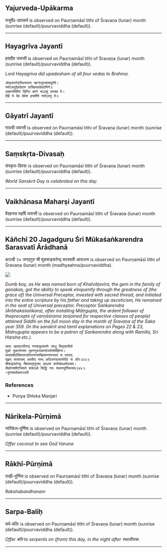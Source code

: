 ## Yajurveda-Upākarma
यजुर्वेद-उपाकर्म is observed on Paurṇamāsī tithi of Śravaṇa (lunar) month (sunrise (default)/puurvaviddha (default)).



---
## Hayagrīva Jayantī
हयग्रीव जयन्ती is observed on Paurṇamāsī tithi of Śravaṇa (lunar) month (sunrise (default)/puurvaviddha (default)).

_Lord Hayagriva did upadesham of all four vedas to Brahma._

```
ओङ्कारोद्गीथरूपाय ऋग्यजुस्साममूर्तये।
नमोऽस्तुदेवदेवाय वाच्छितार्थप्रदायिने॥
अज्ञानतिमिरं छिन्धि ज्ञानं चऽऽशु प्रयच्छ मे।
देहि मे देव देवेश हयशीर्ष नमोऽस्तु ते॥
```

---
## Gāyatrī Jayantī
गायत्री जयन्ती is observed on Paurṇamāsī tithi of Śravaṇa (lunar) month (sunrise (default)/puurvaviddha (default)).



---
## Saṃskṛta-Divasaḥ
संस्कृत-दिवसः is observed on Paurṇamāsī tithi of Śravaṇa (lunar) month (sunrise (default)/puurvaviddha (default)).

_World Sanskrit Day is celebrated on this day._

---
## Vaikhānasa Maharṣi Jayantī
वैखानस महर्षि जयन्ती is observed on Paurṇamāsī tithi of Śravaṇa (lunar) month (sunrise (default)/puurvaviddha (default)).



---
## Kāñchī 20 Jagadguru Śrī Mūkaśaṅkarendra Sarasvatī Ārādhanā
काञ्ची २० जगद्गुरु श्री मूकशङ्करेन्द्र सरस्वती आराधना is observed on Paurṇamāsī tithi of Śravaṇa (lunar) month (madhyaahna/puurvaviddha).

![](https://github.com/sanskrit-coders/jyotisha/blob/master/jyotisha/panchangam/temporal/festival/images/kanchi-jagadgurus/jagadguru-20.jpg)

_Dumb boy, as He was named born of Khalvāṭavīra, the gem in the family of gaṇakas, got the ability to speak eloquently through the greatness of (the grace of) the Universal Preceptor, invested with sacred thread, and initiated into the entire scripture by his father and taking up asceticism, He remained in the seat of Universal preceptor. Preceptor Śaṅkarendra (Arbhakaśaṅkara), after installing Mātṛgupta, the ardent follower of theprecepts of varṇāśrama (enjoined for respective classes of people) attained Siddhi on the full moon day in the month of Śravaṇa of the Śaka year 359. (In the sanskrit and tamil explanations on Pages 22 & 23, Matrugupta appears to be a patron of Sankarendra along with Ramilla, Sri Harsha etc.)._

```
जातः खल्वाटवीराद् गणककुलमणेः साधु विद्यावतीतो
मूको मूकार्भनामा भुवनगुरुपदाम्भोजरेणोर्महिम्ना।
व्यक्तप्रौढोक्तिराप्त्वोपनयनमखिलाम्नायजातं च ताताद्
गृह्णन् सन्न्यासम् आसीत् परम् अधिजगदाचार्यपीठं स धीरः॥४३॥
श्रीशङ्करेन्द्रः श्रितमातृगुप्तम् आधाय वर्णाश्रमधर्मपालम्।
सैकोनषष्टित्रिशते शकेऽब्दे सिद्धिं गतः श्रावणपूर्णिमायाम्॥४४॥
—पुण्यश्लोकमञ्जरी
```
### References
* Punya Shloka Manjari


---
## Nārikela-Pūrṇimā
नारिकेल-पूर्णिमा is observed on Paurṇamāsī tithi of Śravaṇa (lunar) month (sunrise (default)/puurvaviddha (default)).

_Offer coconut to sea God Varuna_

---
## Rākhī-Pūrṇimā
राखी-पूर्णिमा is observed on Paurṇamāsī tithi of Śravaṇa (lunar) month (sunrise (default)/puurvaviddha (default)).

_Rakshabandhanam_

---
## Sarpa-Baliḥ
सर्प-बलिः is observed on Paurṇamāsī tithi of Śravaṇa (lunar) month (sunrise (default)/puurvaviddha (default)).

_Offer बलि to serpents on (from) this day, in the night after स्थालीपाक._

---
